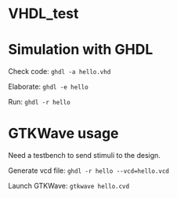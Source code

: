 # VHDL_test

# Simulation with GHDL
Check code: `ghdl -a hello.vhd`

Elaborate: `ghdl -e hello`

Run: `ghdl -r hello`

# GTKWave usage
Need a testbench to send stimuli to the design.

Generate vcd file: `ghdl -r hello --vcd=hello.vcd`

Launch GTKWave: `gtkwave hello.cvd`

